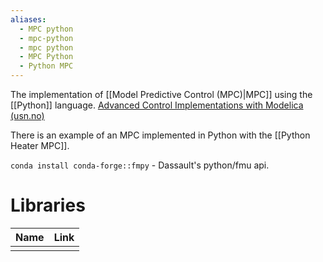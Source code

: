 ```yaml
---
aliases:
  - MPC python
  - mpc-python
  - mpc python
  - MPC Python
  - Python MPC
---
```

The implementation of [[Model Predictive Control (MPC)|MPC]] using the [[Python]] language. 
[Advanced Control Implementations with Modelica (usn.no)](https://openarchive.usn.no/usn-xmlui/bitstream/handle/11250/3110228/no.usn%3awiseflow%3a6968690%3a56534624.pdf?sequence=1&isAllowed=y)

There is an example of an MPC implemented in Python with the [[Python Heater MPC]]. 

`conda install conda-forge::fmpy` - Dassault's python/fmu api. 

# Libraries

| Name | Link |
| ---- | ---- |
|      |      |